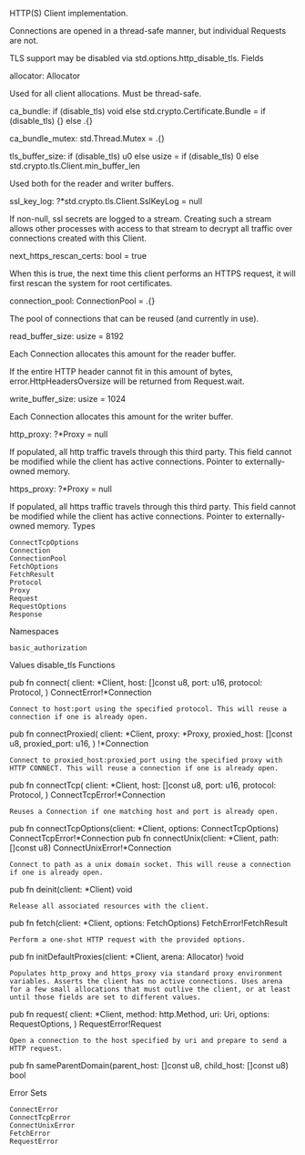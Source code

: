 HTTP(S) Client implementation.

Connections are opened in a thread-safe manner, but individual Requests are not.

TLS support may be disabled via std.options.http_disable_tls.
Fields

allocator: Allocator

Used for all client allocations. Must be thread-safe.

ca_bundle: if (disable_tls) void else std.crypto.Certificate.Bundle = if (disable_tls) {} else .{}

ca_bundle_mutex: std.Thread.Mutex = .{}

tls_buffer_size: if (disable_tls) u0 else usize = if (disable_tls) 0 else std.crypto.tls.Client.min_buffer_len

Used both for the reader and writer buffers.

ssl_key_log: ?*std.crypto.tls.Client.SslKeyLog = null

If non-null, ssl secrets are logged to a stream. Creating such a stream allows other processes with access to that stream to decrypt all traffic over connections created with this Client.

next_https_rescan_certs: bool = true

When this is true, the next time this client performs an HTTPS request, it will first rescan the system for root certificates.

connection_pool: ConnectionPool = .{}

The pool of connections that can be reused (and currently in use).

read_buffer_size: usize = 8192

Each Connection allocates this amount for the reader buffer.

If the entire HTTP header cannot fit in this amount of bytes, error.HttpHeadersOversize will be returned from Request.wait.

write_buffer_size: usize = 1024

Each Connection allocates this amount for the writer buffer.

http_proxy: ?*Proxy = null

If populated, all http traffic travels through this third party. This field cannot be modified while the client has active connections. Pointer to externally-owned memory.

https_proxy: ?*Proxy = null

If populated, all https traffic travels through this third party. This field cannot be modified while the client has active connections. Pointer to externally-owned memory.
Types

    ConnectTcpOptions
    Connection
    ConnectionPool
    FetchOptions
    FetchResult
    Protocol
    Proxy
    Request
    RequestOptions
    Response

Namespaces

    basic_authorization

Values
disable_tls
Functions

pub fn connect( client: *Client, host: []const u8, port: u16, protocol: Protocol, ) ConnectError!*Connection

    Connect to host:port using the specified protocol. This will reuse a connection if one is already open.
pub fn connectProxied( client: *Client, proxy: *Proxy, proxied_host: []const u8, proxied_port: u16, ) !*Connection

    Connect to proxied_host:proxied_port using the specified proxy with HTTP CONNECT. This will reuse a connection if one is already open.
pub fn connectTcp( client: *Client, host: []const u8, port: u16, protocol: Protocol, ) ConnectTcpError!*Connection

    Reuses a Connection if one matching host and port is already open.
pub fn connectTcpOptions(client: *Client, options: ConnectTcpOptions) ConnectTcpError!*Connection
pub fn connectUnix(client: *Client, path: []const u8) ConnectUnixError!*Connection

    Connect to path as a unix domain socket. This will reuse a connection if one is already open.
pub fn deinit(client: *Client) void

    Release all associated resources with the client.
pub fn fetch(client: *Client, options: FetchOptions) FetchError!FetchResult

    Perform a one-shot HTTP request with the provided options.
pub fn initDefaultProxies(client: *Client, arena: Allocator) !void

    Populates http_proxy and https_proxy via standard proxy environment variables. Asserts the client has no active connections. Uses arena for a few small allocations that must outlive the client, or at least until those fields are set to different values.
pub fn request( client: *Client, method: http.Method, uri: Uri, options: RequestOptions, ) RequestError!Request

    Open a connection to the host specified by uri and prepare to send a HTTP request.
pub fn sameParentDomain(parent_host: []const u8, child_host: []const u8) bool

Error Sets

    ConnectError
    ConnectTcpError
    ConnectUnixError
    FetchError
    RequestError
